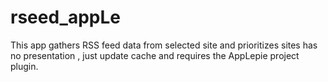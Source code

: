 # rseed_appLe
This app gathers RSS feed data from selected site and prioritizes sites has no presentation , just update cache and requires the AppLepie project plugin.
